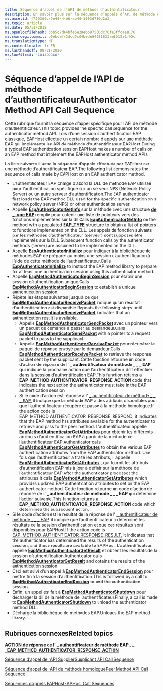```yaml
---
title: Séquence d’appel de l’API de méthode d’authentificateur
description: En savoir plus sur la séquence d’appels d’API de méthode d’authentificateur. Consultez une liste qui illustre la séquence des appels effectués par une EAPHost sur une méthode d’authentificateur EAP.
ms.assetid: 4756300c-5e49-44e8-ab49-1993d780d2a3
ms.topic: article
ms.date: 05/31/2018
ms.openlocfilehash: 3bb5c7d64bfe6e38ebb97550dc76fe8ffcae8176
ms.sourcegitcommit: b0ebdefc3dcd5c04bede94091833aa1015a2f95c
ms.translationtype: MT
ms.contentlocale: fr-FR
ms.lasthandoff: 08/21/2020
ms.locfileid: "104382868"
---
```

# <a name="authenticator-method-api-call-sequence"></a><span data-ttu-id="19650-104">Séquence d’appel de l’API de méthode d’authentificateur</span><span class="sxs-lookup"><span data-stu-id="19650-104">Authenticator Method API Call Sequence</span></span>

<span data-ttu-id="19650-105">Cette rubrique fournit la séquence d’appel spécifique pour l’API de méthode d’authentificateur.</span><span class="sxs-lookup"><span data-stu-id="19650-105">This topic provides the specific call sequence for the authenticator method API.</span></span> <span data-ttu-id="19650-106">Lors d’une session d’authentification EAP classique, EAPHost effectue un certain nombre d’appels sur une méthode EAP qui implémente les API de méthode d’authentificateur EAPHost.</span><span class="sxs-lookup"><span data-stu-id="19650-106">During a typical EAP authentication session EAPHost makes a number of calls on an EAP method that implement the EAPHost authenticator method APIs.</span></span>

<span data-ttu-id="19650-107">La liste suivante illustre la séquence d’appels effectuée par EAPHost sur une méthode d’authentificateur EAP.</span><span class="sxs-lookup"><span data-stu-id="19650-107">The following list demonstrates the sequence of calls made by EAPHost on an EAP authenticator method.</span></span>

-   <span data-ttu-id="19650-108">L’authentificateur EAP charge d’abord la DLL de méthode EAP utilisée pour l’authentification spécifique sur un serveur NPS (Network Policy Server) ou un autre serveur d’authentification.</span><span class="sxs-lookup"><span data-stu-id="19650-108">The EAP authenticator first loads the EAP method DLL used for the specific authentication on a network policy server (NPS) or other authentication server.</span></span>
-   <span data-ttu-id="19650-109">Appelle [**EapAuthenticatorGetInfo**](/previous-versions/windows/desktop/api/eapmethodpeerapis/nf-eapmethodpeerapis-eappeergetinfo) sur la méthode avec une structure [**de \_ type EAP**](/windows/desktop/api/eaptypes/ns-eaptypes-eap_type) remplie pour obtenir une liste de pointeurs vers des fonctions implémentées sur la dll.</span><span class="sxs-lookup"><span data-stu-id="19650-109">Calls [**EapAuthenticatorGetInfo**](/previous-versions/windows/desktop/api/eapmethodpeerapis/nf-eapmethodpeerapis-eappeergetinfo) on the method with a populated [**EAP\_TYPE**](/windows/desktop/api/eaptypes/ns-eaptypes-eap_type) structure to obtain a list of pointers to functions implemented on the DLL.</span></span> <span data-ttu-id="19650-110">Les appels de fonction suivants par les méthodes d’authentificateur (serveur) sont supposés être implémentés sur la DLL.</span><span class="sxs-lookup"><span data-stu-id="19650-110">Subsequent function calls by the authenticator methods (server) are assumed to be implemented on the DLL.</span></span>
-   <span data-ttu-id="19650-111">Appelle [**EapAuthenticatorInitialize**](/previous-versions/windows/desktop/api/eapmethodpeerapis/nf-eapmethodpeerapis-eappeerinitialize) pour indiquer à la bibliothèque de méthodes EAP de préparer au moins une session d’authentification à l’aide de cette méthode de l’authentificateur.</span><span class="sxs-lookup"><span data-stu-id="19650-111">Calls [**EapAuthenticatorInitialize**](/previous-versions/windows/desktop/api/eapmethodpeerapis/nf-eapmethodpeerapis-eappeerinitialize) to instruct the EAP method library to prepare for at least one authentication session using this authenticator method.</span></span>
-   <span data-ttu-id="19650-112">Appelle [**EapMethodAuthenticatorBeginSession**](/previous-versions/windows/desktop/api/eapmethodauthenticatorapis/nf-eapmethodauthenticatorapis-eapmethodauthenticatorbeginsession) pour établir une session d’authentification unique.</span><span class="sxs-lookup"><span data-stu-id="19650-112">Calls [**EapMethodAuthenticatorBeginSession**](/previous-versions/windows/desktop/api/eapmethodauthenticatorapis/nf-eapmethodauthenticatorapis-eapmethodauthenticatorbeginsession) to establish a unique authentication session.</span></span>
-   <span data-ttu-id="19650-113">Répète les étapes suivantes jusqu’à ce que [**EapMethodAuthenticatorReceivePacket**](/previous-versions/windows/desktop/api/eapmethodauthenticatorapis/nf-eapmethodauthenticatorapis-eapmethodauthenticatorreceivepacket) indique qu’un résultat d’authentification est disponible.</span><span class="sxs-lookup"><span data-stu-id="19650-113">Repeats the following steps until [**EapMethodAuthenticatorReceivePacket**](/previous-versions/windows/desktop/api/eapmethodauthenticatorapis/nf-eapmethodauthenticatorapis-eapmethodauthenticatorreceivepacket) indicates that an authentication result is available.</span></span>
    -   <span data-ttu-id="19650-114">Appelle [**EapMethodAuthenticatorSendPacket**](/previous-versions/windows/desktop/api/eapmethodauthenticatorapis/nf-eapmethodauthenticatorapis-eapmethodauthenticatorsendpacket) avec un pointeur vers un paquet de demande à passer au demandeur.</span><span class="sxs-lookup"><span data-stu-id="19650-114">Calls [**EapMethodAuthenticatorSendPacket**](/previous-versions/windows/desktop/api/eapmethodauthenticatorapis/nf-eapmethodauthenticatorapis-eapmethodauthenticatorsendpacket) with a pointer to a request packet to pass to the supplicant.</span></span>
    -   <span data-ttu-id="19650-115">Appelle [**EapMethodAuthenticatorReceivePacket**](/previous-versions/windows/desktop/api/eapmethodauthenticatorapis/nf-eapmethodauthenticatorapis-eapmethodauthenticatorreceivepacket) pour récupérer le paquet de réponse envoyé par le demandeur.</span><span class="sxs-lookup"><span data-stu-id="19650-115">Calls [**EapMethodAuthenticatorReceivePacket**](/previous-versions/windows/desktop/api/eapmethodauthenticatorapis/nf-eapmethodauthenticatorapis-eapmethodauthenticatorreceivepacket) to retrieve the response packet sent by the supplicant.</span></span> <span data-ttu-id="19650-116">Cette fonction retourne un code d’action de réponse de l' **\_ authentificateur de méthode \_ \_ \_ EAP** qui indique la prochaine action que l’authentificateur doit effectuer dans la session d’authentification EAP.</span><span class="sxs-lookup"><span data-stu-id="19650-116">This function returns a **EAP\_METHOD\_AUTHENTICATOR\_RESPONSE\_ACTION** code that indicates the next action the authenticator must take in the EAP authentication session.</span></span>
    -   <span data-ttu-id="19650-117">Si le code d’action est réponse à l' [ \_ authentificateur de méthode \_ \_ \_ EAP](/windows/desktop/api/EapAuthenticatorActionDefine/ne-eapauthenticatoractiondefine-eap_method_authenticator_response_action), il indique que la méthode EAP a des attributs disponibles pour que l’authentificateur récupère et passe à la méthode homologue.</span><span class="sxs-lookup"><span data-stu-id="19650-117">If the action code is [EAP\_METHOD\_AUTHENTICATOR\_RESPONSE\_RESPOND](/windows/desktop/api/EapAuthenticatorActionDefine/ne-eapauthenticatoractiondefine-eap_method_authenticator_response_action), it indicates that the EAP method has attributes available for the authenticator to retrieve and pass to the peer method.</span></span> <span data-ttu-id="19650-118">L’authentificateur appelle [**EapMethodAuthenticatorGetAttributes**](/previous-versions/windows/desktop/api/eapmethodauthenticatorapis/nf-eapmethodauthenticatorapis-eapmethodauthenticatorgetattributes) pour obtenir les différents attributs d’authentification EAP à partir de la méthode de l’authentificateur EAP.</span><span class="sxs-lookup"><span data-stu-id="19650-118">Authenticator calls [**EapMethodAuthenticatorGetAttributes**](/previous-versions/windows/desktop/api/eapmethodauthenticatorapis/nf-eapmethodauthenticatorapis-eapmethodauthenticatorgetattributes) to obtain the various EAP authentication attributes from the EAP authenticator method.</span></span> <span data-ttu-id="19650-119">Une fois que l’authentificateur a traité les attributs, il appelle [**EapMethodAuthenticatorSetAttributes**](/previous-versions/windows/desktop/api/eapmethodauthenticatorapis/nf-eapmethodauthenticatorapis-eapmethodauthenticatorsetattributes) , qui fournit les attributs d’authentification EAP mis à jour à définir sur la méthode de l’authentificateur EAP.</span><span class="sxs-lookup"><span data-stu-id="19650-119">After the authenticator processes the attributes it calls [**EapMethodAuthenticatorSetAttributes**](/previous-versions/windows/desktop/api/eapmethodauthenticatorapis/nf-eapmethodauthenticatorapis-eapmethodauthenticatorsetattributes) which provides updated EAP authentication attributes to set on the EAP authenticator method.</span></span> <span data-ttu-id="19650-120">Cette fonction retourne un code d’action de réponse de l' **\_ authentificateur de méthode \_ \_ \_ EAP** qui détermine l’action suivante.</span><span class="sxs-lookup"><span data-stu-id="19650-120">This function returns a **EAP\_METHOD\_AUTHENTICATOR\_RESPONSE\_ACTION** code which determines the subsequent action.</span></span>
-   <span data-ttu-id="19650-121">Si le code d’action est le résultat de la réponse de l' [ \_ authentificateur de méthode \_ \_ \_ EAP](/windows/desktop/api/EapAuthenticatorActionDefine/ne-eapauthenticatoractiondefine-eap_method_authenticator_response_action), il indique que l’authentificateur a déterminé les résultats de la session d’authentification et que ces résultats sont disponibles pour EAPHost.</span><span class="sxs-lookup"><span data-stu-id="19650-121">If the action code is [EAP\_METHOD\_AUTHENTICATOR\_RESPONSE\_RESULT](/windows/desktop/api/EapAuthenticatorActionDefine/ne-eapauthenticatoractiondefine-eap_method_authenticator_response_action), it indicates that the authenticator has determined the results of the authentication session, and those results are available to EAPHost.</span></span> <span data-ttu-id="19650-122">L’authentificateur appelle [**EapMethodAuthenticatorGetResult**](/previous-versions/windows/desktop/api/eapmethodauthenticatorapis/nf-eapmethodauthenticatorapis-eapmethodauthenticatorgetresult) et obtient les résultats de la session d’authentification.</span><span class="sxs-lookup"><span data-stu-id="19650-122">Authenticator calls [**EapMethodAuthenticatorGetResult**](/previous-versions/windows/desktop/api/eapmethodauthenticatorapis/nf-eapmethodauthenticatorapis-eapmethodauthenticatorgetresult) and obtains the results of the authentication session.</span></span>
-   <span data-ttu-id="19650-123">Ceci est suivi d’un appel à [**EapMethodAuthenticatorEndSession**](/previous-versions/windows/desktop/api/eapmethodauthenticatorapis/nf-eapmethodauthenticatorapis-eapmethodauthenticatorendsession) pour mettre fin à la session d’authentification.</span><span class="sxs-lookup"><span data-stu-id="19650-123">This is followed by a call to [**EapMethodAuthenticatorEndSession**](/previous-versions/windows/desktop/api/eapmethodauthenticatorapis/nf-eapmethodauthenticatorapis-eapmethodauthenticatorendsession) to end the authentication session.</span></span>
-   <span data-ttu-id="19650-124">Enfin, un appel est fait à [**EapMethodAuthenticatorShutdown**](/previous-versions/windows/desktop/api/eapmethodauthenticatorapis/nf-eapmethodauthenticatorapis-eapmethodauthenticatorshutdown) pour décharger la dll de la méthode de l’authentificateur.</span><span class="sxs-lookup"><span data-stu-id="19650-124">Finally, a call is made to [**EapMethodAuthenticatorShutdown**](/previous-versions/windows/desktop/api/eapmethodauthenticatorapis/nf-eapmethodauthenticatorapis-eapmethodauthenticatorshutdown) to unload the authenticator method DLL.</span></span>
-   <span data-ttu-id="19650-125">Décharge la bibliothèque de méthodes EAP.</span><span class="sxs-lookup"><span data-stu-id="19650-125">Unloads the EAP method library.</span></span>

## <a name="related-topics"></a><span data-ttu-id="19650-126">Rubriques connexes</span><span class="sxs-lookup"><span data-stu-id="19650-126">Related topics</span></span>

<dl> <dt>

[<span data-ttu-id="19650-127">**ACTION de réponse de l' \_ authentificateur de méthode EAP \_ \_ \_**</span><span class="sxs-lookup"><span data-stu-id="19650-127">**EAP\_METHOD\_AUTHENTICATOR\_RESPONSE\_ACTION**</span></span>](/windows/desktop/api/EapAuthenticatorActionDefine/ne-eapauthenticatoractiondefine-eap_method_authenticator_response_action)
</dt> <dt>

[<span data-ttu-id="19650-128">Séquence d’appel de l’API Supplier</span><span class="sxs-lookup"><span data-stu-id="19650-128">Supplicant API Call Sequence</span></span>](supplicant-api-call-sequence.md)
</dt> <dt>

[<span data-ttu-id="19650-129">Séquence d’appel de l’API de méthode homologue</span><span class="sxs-lookup"><span data-stu-id="19650-129">Peer Method API Call Sequence</span></span>](peer-method-api-call-sequence.md)
</dt> <dt>

[<span data-ttu-id="19650-130">Séquences d’appels EAPHost</span><span class="sxs-lookup"><span data-stu-id="19650-130">EAPHost Call Sequences</span></span>](about-eaphost-call-sequences.md)
</dt> </dl>

 

 





